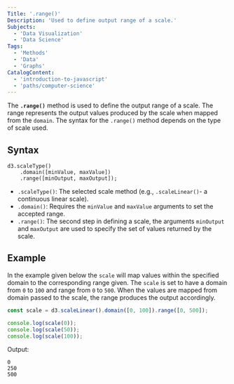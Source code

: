 ```yaml
---
Title: '.range()'
Description: 'Used to define output range of a scale.'
Subjects:
  - 'Data Visualization'
  - 'Data Science'
Tags:
  - 'Methods'
  - 'Data'
  - 'Graphs'
CatalogContent:
  - 'introduction-to-javascript'
  - 'paths/computer-science'
---
```


The **`.range()`** method is used to define the output range of a scale. The range represents the output values produced by the scale when mapped from the `domain`. The syntax for the `.range()` method depends on the type of scale used.

## Syntax

```pseudo
d3.scaleType()
    .domain([minValue, maxValue])
    .range([minOutput, maxOutput]);
```

- `.scaleType()`: The selected scale method (e.g., `.scaleLinear()`- a continuous linear scale).
- `.domain()`: Requires the `minValue` and `maxValue` arguments to set the accepted range.
- `.range()`: The second step in defining a scale, the arguments `minOutput` and `maxOutput` are used to specify the set of values returned by the scale.

## Example

In the example given below the `scale` will map values within the specified domain to the corresponding range given. The `scale` is set to have a domain from `0` to `100` and range from `0` to `500`. When the values are mapped from domain passed to the scale, the range produces the output accordingly.

```js
const scale = d3.scaleLinear().domain([0, 100]).range([0, 500]);

console.log(scale(0));
console.log(scale(50));
console.log(scale(100));
```

Output:

```shell
0
250
500
```
